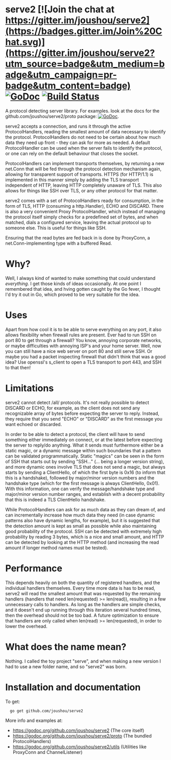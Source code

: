 # serve2 [![Join the chat at https://gitter.im/joushou/serve2](https://badges.gitter.im/Join%20Chat.svg)](https://gitter.im/joushou/serve2?utm_source=badge&utm_medium=badge&utm_campaign=pr-badge&utm_content=badge) [![GoDoc](https://godoc.org/github.com/joushou/serve2?status.svg)](http://godoc.org/github.com/joushou/serve2) [![Build Status](https://travis-ci.org/joushou/serve2.svg?branch=master)](https://travis-ci.org/joushou/serve2)

A protocol detecting server library. For examples. look at the docs for the github.com/joushou/serve2/proto package: [![GoDoc](https://godoc.org/github.com/joushou/serve2/proto?status.svg)](http://godoc.org/github.com/joushou/serve2/proto).

serve2 accepts a connection, and runs it through the active ProtocolHandlers, reading the smallest amount of data necessary to identify the protocol. ProtocolHandlers do not need to be certain about how much data they need up front - they can ask for more as needed. A default ProtocolHandler can be used when the server fails to identify the protocol, or one can rely on the default behaviour that closes the socket.

ProtocolHandlers can implement transports themselves, by returning a new net.Conn that will be fed through the protocol detection mechanism again, allowing for transparent support of transports. HTTPS (for HTTP/1.1) is implemented in this manner simply by adding the TLS transport independent of HTTP, leaving HTTP completely unaware of TLS. This also allows for things like SSH over TLS, or any other protocol for that matter.

serve2 comes with a set of ProtocolHandlers ready for consumption, in the form of TLS, HTTP (consuming a http.Handler), ECHO and DISCARD. There is also a very convenient Proxy ProtocolHandler, which instead of managing the protocol itself simply checks for a predefined set of bytes, and when matched, dials a configured service, leaving the actual protocol up to someone else. This is useful for things like SSH.

Ensuring that the read bytes are fed back in is done by ProxyConn, a net.Conn-implementing type with a buffered Read.

# Why?
Well, I always kind of wanted to make something that could understand *everything*. I get those kinds of ideas occasionally. At one point I remembered that idea, and hving gotten caught by the Go fever, I thought I'd try it out in Go, which proved to be very suitable for the idea.

# Uses
Apart from how cool it is to be able to serve everything on any port, it also allows flexibility when firewall rules are present. Ever had to run SSH on port 80 to get through a firewall? You know, annoying corporate networks, or maybe difficulties with annoying ISP's and your home server. Well, now you can still have a nice web server on port 80 and still serve SSH. Or maybe you had a packet inspecting firewall that didn't think that was a good idea? Use openssl's s_client to open a TLS transport to port 443, and SSH to that then!

# Limitations
serve2 cannot detect /all/ protocols. It's not really possible to detect DISCARD or ECHO, for example, as the client does not send any recognizable array of bytes before expecting the server to reply. Instead, they require that you send "ECHO" or "DISCARD" as the first message you want echoed or discarded.

In order to be able to detect a protocol, the client will have to send something either immediately on connect, or at the latest before expecting the server to reply/do anything. What it sends must furthermore either be a static magic, or a dynamic message within such boundaries that a pattern can be validated programmatically. Static "magics" can be seen in the form of SSH that starts out by sending "SSH..." (... being a longer version string), and more dynamic ones involve TLS that does not send a magic, but always starts by sending a ClientHello, of which the first byte is 0x16 (to inform that this is a handshake), followed by major/minor version numbers and the handshake type (which for the first message is always ClientHello, 0x01). With this information, one can verify the message/handshake type and major/minor version number ranges, and establish with a decent probability that this is indeed a TLS ClientHello handshake.

While ProtocolHandlers can ask for as much data as they can dream of, and can incrementally increase how much data they need (in case dynamic patterns also have dynamic lengths, for example), but it is suggested that the detection amount is kept as small as possible while also maintaining good probability of the protocol. SSH can be detected with extremely high probability by reading 3 bytes, which is a nice and small amount, and HTTP can be detected by looking at the HTTP method (and increasing the read amount if longer method names must be tested).

# Performance
This depends heavily on both the quantity of registered handlers, and the individual handlers themselves. Every time more data is has to be read, serve2 will read the smallest amount that was requested by the remaining handlers (handlers that need len(requested) >= len(read)), resulting in a few unnecessary calls to handlers. As long as the handlers are simple checks, and it doesn't end up running through this iteration several hundred times, then the overhead should not be too bad. A future optimization to ensure that handlers are only called when len(read) >= len(requested), in order to lower the overhead.

# What does the name mean?
Nothing. I called the toy project "serve", and when making a new version I had to use a new folder name, and so "serve2" was born.

# Installation and documentation
To get:

      go get github.com/joushou/serve2

More info and examples at:
* https://godoc.org/github.com/joushou/serve2 (The core itself)
* https://godoc.org/github.com/joushou/serve2/proto (The bundled ProtocolHandlers)
* https://godoc.org/github.com/joushou/serve2/utils (Utilities like ProxyConn and ChannelListener)

